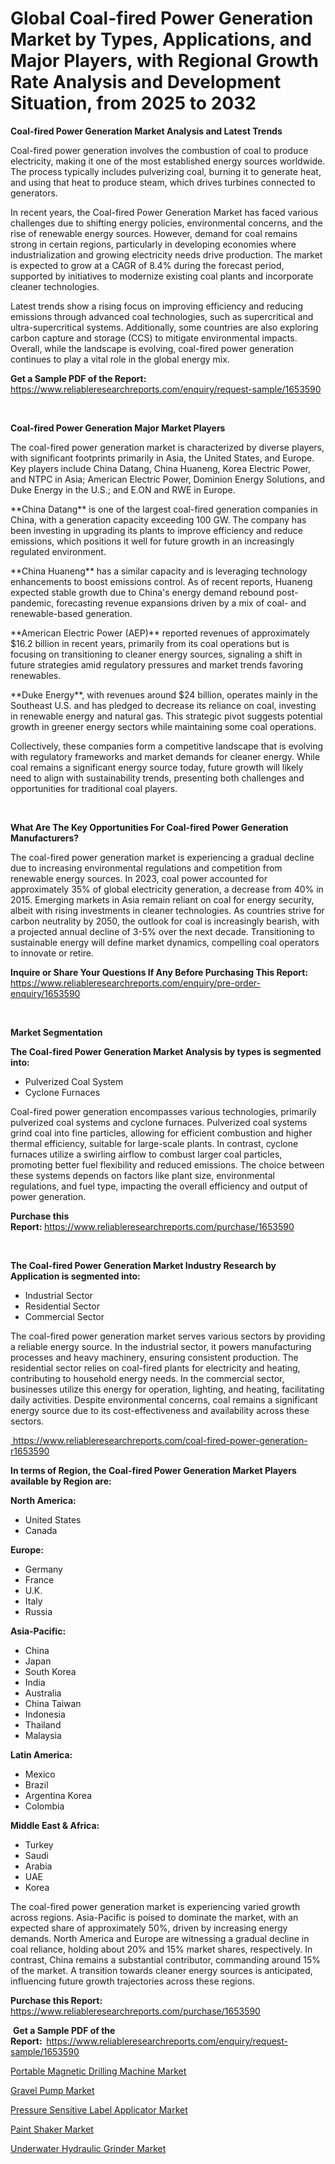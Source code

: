<p><h1>Global Coal-fired Power Generation Market by Types, Applications, and Major Players, with Regional Growth Rate Analysis and Development Situation, from 2025 to 2032</h1></p><p><strong>Coal-fired Power Generation Market Analysis and Latest Trends</strong></p>
<p><p>Coal-fired power generation involves the combustion of coal to produce electricity, making it one of the most established energy sources worldwide. The process typically includes pulverizing coal, burning it to generate heat, and using that heat to produce steam, which drives turbines connected to generators.</p><p>In recent years, the Coal-fired Power Generation Market has faced various challenges due to shifting energy policies, environmental concerns, and the rise of renewable energy sources. However, demand for coal remains strong in certain regions, particularly in developing economies where industrialization and growing electricity needs drive production. The market is expected to grow at a CAGR of 8.4% during the forecast period, supported by initiatives to modernize existing coal plants and incorporate cleaner technologies.</p><p>Latest trends show a rising focus on improving efficiency and reducing emissions through advanced coal technologies, such as supercritical and ultra-supercritical systems. Additionally, some countries are also exploring carbon capture and storage (CCS) to mitigate environmental impacts. Overall, while the landscape is evolving, coal-fired power generation continues to play a vital role in the global energy mix.</p></p>
<p><strong>Get a Sample PDF of the Report:&nbsp;</strong> <a href="https://www.reliableresearchreports.com/enquiry/request-sample/1653590?utm_campaign=114&utm_medium=2&utm_source=Github&utm_content=ia&utm_term=08042025&utm_id=coal-fired-power-generation">https://www.reliableresearchreports.com/enquiry/request-sample/1653590</a></p>
<p>&nbsp;</p>
<p><strong>Coal-fired Power Generation Major Market Players</strong></p>
<p><p>The coal-fired power generation market is characterized by diverse players, with significant footprints primarily in Asia, the United States, and Europe. Key players include China Datang, China Huaneng, Korea Electric Power, and NTPC in Asia; American Electric Power, Dominion Energy Solutions, and Duke Energy in the U.S.; and E.ON and RWE in Europe.</p><p>**China Datang** is one of the largest coal-fired generation companies in China, with a generation capacity exceeding 100 GW. The company has been investing in upgrading its plants to improve efficiency and reduce emissions, which positions it well for future growth in an increasingly regulated environment.</p><p>**China Huaneng** has a similar capacity and is leveraging technology enhancements to boost emissions control. As of recent reports, Huaneng expected stable growth due to China's energy demand rebound post-pandemic, forecasting revenue expansions driven by a mix of coal- and renewable-based generation.</p><p>**American Electric Power (AEP)** reported revenues of approximately $16.2 billion in recent years, primarily from its coal operations but is focusing on transitioning to cleaner energy sources, signaling a shift in future strategies amid regulatory pressures and market trends favoring renewables.</p><p>**Duke Energy**, with revenues around $24 billion, operates mainly in the Southeast U.S. and has pledged to decrease its reliance on coal, investing in renewable energy and natural gas. This strategic pivot suggests potential growth in greener energy sectors while maintaining some coal operations.</p><p>Collectively, these companies form a competitive landscape that is evolving with regulatory frameworks and market demands for cleaner energy. While coal remains a significant energy source today, future growth will likely need to align with sustainability trends, presenting both challenges and opportunities for traditional coal players.</p></p>
<p>&nbsp;</p>
<p><strong>What Are The Key Opportunities For Coal-fired Power Generation Manufacturers?</strong></p>
<p><p>The coal-fired power generation market is experiencing a gradual decline due to increasing environmental regulations and competition from renewable energy sources. In 2023, coal power accounted for approximately 35% of global electricity generation, a decrease from 40% in 2015. Emerging markets in Asia remain reliant on coal for energy security, albeit with rising investments in cleaner technologies. As countries strive for carbon neutrality by 2050, the outlook for coal is increasingly bearish, with a projected annual decline of 3-5% over the next decade. Transitioning to sustainable energy will define market dynamics, compelling coal operators to innovate or retire.</p></p>
<p><strong>Inquire or Share Your Questions If Any Before Purchasing This Report:</strong> <a href="https://www.reliableresearchreports.com/enquiry/pre-order-enquiry/1653590?utm_campaign=114&utm_medium=2&utm_source=Github&utm_content=ia&utm_term=08042025&utm_id=coal-fired-power-generation">https://www.reliableresearchreports.com/enquiry/pre-order-enquiry/1653590</a></p>
<p>&nbsp;</p>
<p><strong>Market Segmentation</strong></p>
<p><strong>The Coal-fired Power Generation Market Analysis by types is segmented into:</strong></p>
<p><ul><li>Pulverized Coal System</li><li>Cyclone Furnaces</li></ul></p>
<p><p>Coal-fired power generation encompasses various technologies, primarily pulverized coal systems and cyclone furnaces. Pulverized coal systems grind coal into fine particles, allowing for efficient combustion and higher thermal efficiency, suitable for large-scale plants. In contrast, cyclone furnaces utilize a swirling airflow to combust larger coal particles, promoting better fuel flexibility and reduced emissions. The choice between these systems depends on factors like plant size, environmental regulations, and fuel type, impacting the overall efficiency and output of power generation.</p></p>
<p><strong>Purchase this Report:&nbsp;</strong><a href="https://www.reliableresearchreports.com/purchase/1653590?utm_campaign=114&utm_medium=2&utm_source=Github&utm_content=ia&utm_term=08042025&utm_id=coal-fired-power-generation">https://www.reliableresearchreports.com/purchase/1653590</a></p>
<p>&nbsp;</p>
<p><strong>The Coal-fired Power Generation Market Industry Research by Application is segmented into:</strong></p>
<p><ul><li>Industrial Sector</li><li>Residential Sector</li><li>Commercial Sector</li></ul></p>
<p><p>The coal-fired power generation market serves various sectors by providing a reliable energy source. In the industrial sector, it powers manufacturing processes and heavy machinery, ensuring consistent production. The residential sector relies on coal-fired plants for electricity and heating, contributing to household energy needs. In the commercial sector, businesses utilize this energy for operation, lighting, and heating, facilitating daily activities. Despite environmental concerns, coal remains a significant energy source due to its cost-effectiveness and availability across these sectors.</p></p>
<p><a href="https://www.reliableresearchreports.com/coal-fired-power-generation-r1653590?utm_campaign=114&utm_medium=2&utm_source=Github&utm_content=ia&utm_term=08042025&utm_id=coal-fired-power-generation">&nbsp;https://www.reliableresearchreports.com/coal-fired-power-generation-r1653590</a></p>
<p><strong>In terms of Region, the Coal-fired Power Generation Market Players available by Region are:</strong></p>
<p>
    <p> <strong> North America: </strong>
        <ul>
            <li>United States</li>
            <li>Canada</li>
        </ul>
        </p> 
    <p> <strong> Europe: </strong>
        <ul>
            <li>Germany</li>
            <li>France</li>
            <li>U.K.</li>
            <li>Italy</li>
            <li>Russia</li>
        </ul>
        </p> 
    <p> <strong> Asia-Pacific: </strong>
        <ul>
            <li>China</li>
            <li>Japan</li>
            <li>South Korea</li>
            <li>India</li>
            <li>Australia</li>
            <li>China Taiwan</li>
            <li>Indonesia</li>
            <li>Thailand</li>
            <li>Malaysia</li>
        </ul>
        </p> 
    <p> <strong> Latin America: </strong>
        <ul>
            <li>Mexico</li>
            <li>Brazil</li>
            <li>Argentina Korea</li>
            <li>Colombia</li>
        </ul>
        </p> 
    <p> <strong> Middle East & Africa: </strong>
        <ul>
            <li>Turkey</li>
            <li>Saudi</li>
            <li>Arabia</li>
            <li>UAE</li>
            <li>Korea</li>
        </ul>
    </p>
    </p>
<p><p>The coal-fired power generation market is experiencing varied growth across regions. Asia-Pacific is poised to dominate the market, with an expected share of approximately 50%, driven by increasing energy demands. North America and Europe are witnessing a gradual decline in coal reliance, holding about 20% and 15% market shares, respectively. In contrast, China remains a substantial contributor, commanding around 15% of the market. A transition towards cleaner energy sources is anticipated, influencing future growth trajectories across these regions.</p></p>
<p><strong>Purchase this Report: </strong><a href="https://www.reliableresearchreports.com/purchase/1653590?utm_campaign=114&utm_medium=2&utm_source=Github&utm_content=ia&utm_term=08042025&utm_id=coal-fired-power-generation">https://www.reliableresearchreports.com/purchase/1653590</a></p>
<p>&nbsp;<strong>Get a Sample PDF of the Report:&nbsp;&nbsp;</strong><a href="https://www.reliableresearchreports.com/enquiry/request-sample/1653590?utm_campaign=114&utm_medium=2&utm_source=Github&utm_content=ia&utm_term=08042025&utm_id=coal-fired-power-generation">https://www.reliableresearchreports.com/enquiry/request-sample/1653590</a></p>
<p><strong></strong></p>
<p><p><a href="https://github.com/shopovdjondo/Market-Research-Report-List-1/blob/main/portable-magnetic-drilling-machine-market.md?utm_campaign=114&utm_medium=2&utm_source=Github&utm_content=ia&utm_term=08042025&utm_id=coal-fired-power-generation">Portable Magnetic Drilling Machine Market</a></p><p><a href="https://github.com/hamremunazm4/Market-Research-Report-List-1/blob/main/gravel-pump-market.md?utm_campaign=114&utm_medium=2&utm_source=Github&utm_content=ia&utm_term=08042025&utm_id=coal-fired-power-generation">Gravel Pump Market</a></p><p><a href="https://github.com/saeiddaemo/Market-Research-Report-List-1/blob/main/pressure-sensitive-label-applicator-market.md?utm_campaign=114&utm_medium=2&utm_source=Github&utm_content=ia&utm_term=08042025&utm_id=coal-fired-power-generation">Pressure Sensitive Label Applicator Market</a></p><p><a href="https://github.com/boccalyver5k/Market-Research-Report-List-1/blob/main/paint-shaker-market.md?utm_campaign=114&utm_medium=2&utm_source=Github&utm_content=ia&utm_term=08042025&utm_id=coal-fired-power-generation">Paint Shaker Market</a></p><p><a href="https://github.com/plawragarile/Market-Research-Report-List-1/blob/main/underwater-hydraulic-grinder-market.md?utm_campaign=114&utm_medium=2&utm_source=Github&utm_content=ia&utm_term=08042025&utm_id=coal-fired-power-generation">Underwater Hydraulic Grinder Market</a></p></p>